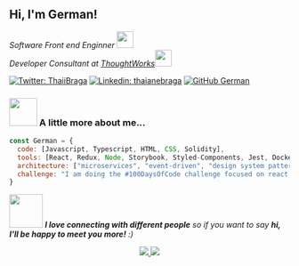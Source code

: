 
<h2> Hi, I'm German!</h2>
<p><em>Software Front end Enginner <img src="https://media.giphy.com/media/fYSnHlufseco8Fh93Z/giphy.gif" width="30"></br>Developer Consultant at <a href="https://www.thoughtworks.com">ThoughtWorks</a><img src="https://media.giphy.com/media/WUlplcMpOCEmTGBtBW/giphy.gif" width="30"> 
</em></p>

[![Twitter: ThaiiBraga](https://img.shields.io/twitter/follow/ThaiiBraga?style=social)](https://twitter.com/ThaiiBraga)
[![Linkedin: thaianebraga](https://img.shields.io/badge/-thaianebraga-blue?style=flat-square&logo=Linkedin&logoColor=white&link=https://www.linkedin.com/in/thaianebraga/)](https://www.linkedin.com/in/german-derbes-catoni/)
[![GitHub German](https://img.shields.io/github/followers/thaiane?label=follow&style=social)](https://github.com/GDC94)


### <img src="https://media.giphy.com/media/VgCDAzcKvsR6OM0uWg/giphy.gif" width="50"> A little more about me...  

```javascript
const German = {
  code: [Javascript, Typescript, HTML, CSS, Solidity],
  tools: [React, Redux, Node, Storybook, Styled-Components, Jest, Docker, React Testing library, MobX],
  architecture: ["microservices", "event-driven", "design system pattern"],
  challenge: "I am doing the #100DaysOfCode challenge focused on react and typescript"
}
```

<img src="https://media.giphy.com/media/LnQjpWaON8nhr21vNW/giphy.gif" width="60"> <em><b>I love connecting with different people</b> so if you want to say <b>hi, I'll be happy to meet you more!</b> :)</em>




<p align='center'>
  <a href="https://www.linkedin.com/in/german-derbes-catoni/">
    <img src="https://img.shields.io/badge/linkedin-%2338b5a8.svg?&style=for-the-badge&logo=linkedin&logoColor=white" />
  </a>
  <a href="mailto:germanderbescatoni@gmail.com">
    <img src="https://img.shields.io/badge/mail-%2338b5a8.svg?&style=for-the-badge&logo=gmail&logoColor=white" />
  </a>
</p>
